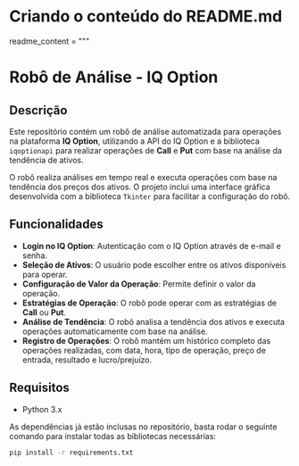 # Criando o conteúdo do README.md
readme_content = """
# Robô de Análise - IQ Option

## Descrição
Este repositório contém um robô de análise automatizada para operações na plataforma **IQ Option**, utilizando a API do IQ Option e a biblioteca `iqoptionapi` para realizar operações de **Call** e **Put** com base na análise da tendência de ativos.

O robô realiza análises em tempo real e executa operações com base na tendência dos preços dos ativos. O projeto inclui uma interface gráfica desenvolvida com a biblioteca `Tkinter` para facilitar a configuração do robô.

## Funcionalidades

- **Login no IQ Option**: Autenticação com o IQ Option através de e-mail e senha.
- **Seleção de Ativos**: O usuário pode escolher entre os ativos disponíveis para operar.
- **Configuração de Valor da Operação**: Permite definir o valor da operação.
- **Estratégias de Operação**: O robô pode operar com as estratégias de **Call** ou **Put**.
- **Análise de Tendência**: O robô analisa a tendência dos ativos e executa operações automaticamente com base na análise.
- **Registro de Operações**: O robô mantém um histórico completo das operações realizadas, com data, hora, tipo de operação, preço de entrada, resultado e lucro/prejuízo.

## Requisitos

- Python 3.x

As dependências já estão inclusas no repositório, basta rodar o seguinte comando para instalar todas as bibliotecas necessárias:

```bash
pip install -r requirements.txt

